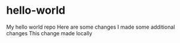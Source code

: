 # hello-world
My hello world repo
Here are some changes
I made some additional changes
This change made locally